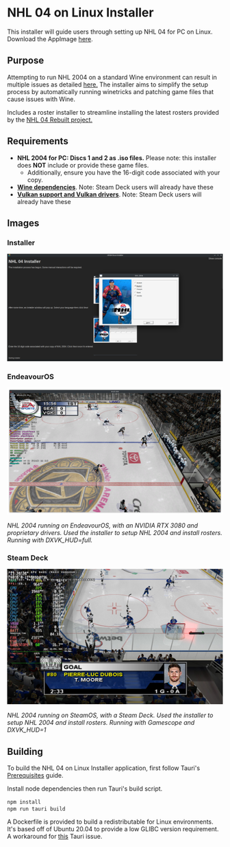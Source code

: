 # NHL 04 on Linux Installer

This installer will guide users through setting up NHL 04 for PC on Linux. Download the AppImage [here](https://github.com/amanojeremie/nhl04-linux-installer/releases/tag/v0.1.0).

## Purpose

Attempting to run NHL 2004 on a standard Wine environment can result in multiple issues as detailed [here.](https://appdb.winehq.org/objectManager.php?sClass=application&iId=2943)
The installer aims to simplify the setup process by automatically running winetricks and patching game files that cause issues with Wine.

Includes a roster installer to streamline installing the latest rosters provided by the [NHL 04 Rebuilt project.](https://www.tapatalk.com/groups/nhl04rebuilt/nhl04-rebuilt-2023-2024-links-installation-info-t13.html)

## Requirements

- **NHL 2004 for PC: Discs 1 and 2 as .iso files.** Please note: this installer does **NOT** include or provide these game files.
  - Additionally, ensure you have the 16-digit code associated with your copy.
- **[Wine dependencies](https://www.gloriouseggroll.tv/how-to-get-out-of-wine-dependency-hell/)**. Note: Steam Deck users will already have these
- **[Vulkan support and Vulkan drivers](https://github.com/lutris/docs/blob/master/InstallingDrivers.md)**. Note: Steam Deck users will already have these

## Images
### Installer
![Installer during the installation step](./assets/nhl04-installer-screenshot.png)
### EndeavourOS
![NHL 2004 running in EndeavourOS, NVIDIA RTX 3080](./assets/nhl-endeavouros-screenshot.png)

*NHL 2004 running on EndeavourOS, with an NVIDIA RTX 3080 and proprietary drivers. Used the installer to setup NHL 2004 and install rosters. Running with DXVK_HUD=full.*

### Steam Deck
![NHL 2004 running in EndeavourOS, NVIDIA RTX 3080](./assets/nhl-steamos-screenshot.jpg)

*NHL 2004 running on SteamOS, with a Steam Deck. Used the installer to setup NHL 2004 and install rosters. Running with Gamescope and DXVK_HUD=1*

## Building

To build the NHL 04 on Linux Installer application, first follow Tauri's [Prerequisites](https://tauri.app/v1/guides/getting-started/prerequisites) guide.

Install node dependencies then run Tauri's build script.

```
npm install
npm run tauri build
```

A Dockerfile is provided to build a redistributable for Linux environments. It's based off of Ubuntu 20.04 to provide a low GLIBC version requirement.
A workaround for [this](https://github.com/tauri-apps/tauri/issues/1355) Tauri issue.